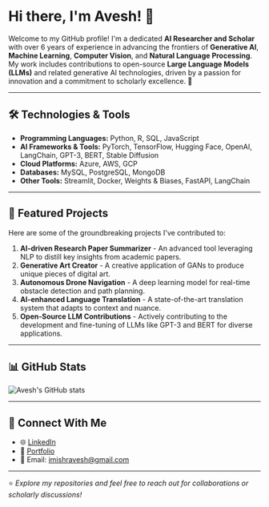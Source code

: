 # Hi there, I'm Avesh! 👋

Welcome to my GitHub profile! I'm a dedicated **AI Researcher and Scholar** with over 6 years of experience in advancing the frontiers of **Generative AI**, **Machine Learning**, **Computer Vision**, and **Natural Language Processing**. My work includes contributions to open-source **Large Language Models (LLMs)** and related generative AI technologies, driven by a passion for innovation and a commitment to scholarly excellence. 🚀 

---

## 🛠️ Technologies & Tools
- **Programming Languages:** Python, R, SQL, JavaScript
- **AI Frameworks & Tools:** PyTorch, TensorFlow, Hugging Face, OpenAI, LangChain, GPT-3, BERT, Stable Diffusion
- **Cloud Platforms:** Azure, AWS, GCP
- **Databases:** MySQL, PostgreSQL, MongoDB
- **Other Tools:** Streamlit, Docker, Weights & Biases, FastAPI, LangChain

---

## 🌟 Featured Projects
Here are some of the groundbreaking projects I've contributed to:
1. **AI-driven Research Paper Summarizer** - An advanced tool leveraging NLP to distill key insights from academic papers.
2. **Generative Art Creator** - A creative application of GANs to produce unique pieces of digital art.
3. **Autonomous Drone Navigation** - A deep learning model for real-time obstacle detection and path planning.
4. **AI-enhanced Language Translation** - A state-of-the-art translation system that adapts to context and nuance.
5. **Open-Source LLM Contributions** - Actively contributing to the development and fine-tuning of LLMs like GPT-3 and BERT for diverse applications.

---

## 📊 GitHub Stats
![Avesh's GitHub stats](https://github-readme-stats.vercel.app/api?username=iAveshh&show_icons=true&theme=default)

---

## 🤝 Connect With Me
- 🌐 [LinkedIn](https://www.linkedin.com/in/iavesh/)  
- 💼 [Portfolio](https://github.com/iAveshh)  
- 📧 Email: imishravesh@gmail.com 

---

⭐️ *Explore my repositories and feel free to reach out for collaborations or scholarly discussions!*
